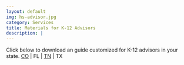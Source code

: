 ```yaml
---
layout: default
img: hs-advisor.jpg
category: Services
title: Materials for K-12 Advisors
description: |
---
```

  Click below to download an guide customized for K-12 advisors in your state.
  [CO](https://s3.amazonaws.com/launchmycareer/LaunchMyCareerColorado+-+Advisor+Conversation+Guide+-+K12+-+2016-8-31.pdf) | FL | [TN](https://s3.amazonaws.com/launchmycareer/LaunchMyCareerTN+-+Advisor+Conversation+Guide+-+K12.pdf) | TX
